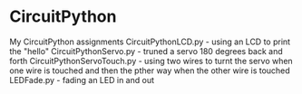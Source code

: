 # CircuitPython
My CircuitPython assignments
CircuitPythonLCD.py - using an LCD to print the "hello" 
CircuitPythonServo.py - truned a servo 180 degrees back and forth
CircuitPythonServoTouch.py - using two wires to turnt the servo when one wire is touched and then the pther way when the other wire is touched
LEDFade.py - fading an LED in and out 
